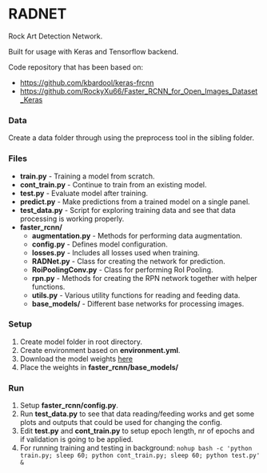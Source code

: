 
# RADNET

Rock Art Detection Network.

Built for usage with Keras and Tensorflow backend.

Code repository that has been based on:

* https://github.com/kbardool/keras-frcnn
* https://github.com/RockyXu66/Faster_RCNN_for_Open_Images_Dataset_Keras

### Data

Create a data folder through using the preprocess tool in the sibling folder.

### Files

- **train.py** - Training a model from scratch.
- **cont_train.py** - Continue to train from an existing model.
- **test.py** - Evaluate model after training.
- **predict.py** - Make predictions from a trained model on a single panel.
- **test_data.py** - Script for exploring training data and see that data processing is working properly.
- **faster_rcnn/**
	- **augmentation.py** - Methods for performing data augmentation.
	- **config.py** - Defines model configuration.
	- **losses.py** - Includes all losses used when training.
	- **RADNet.py** - Class for creating the network for prediction.
	- **RoiPoolingConv.py** - Class for performing RoI Pooling.
	- **rpn.py** - Methods for creating the RPN network together with helper functions. 
	- **utils.py** - Various utility functions for reading and feeding data.
	- **base_models/** - Different base networks for processing images.

### Setup

1. Create model folder in root directory.
2. Create environment based on **environment.yml**.
3. Download the model weights [here](https://www.dropbox.com/s/sbgdx4zy0w8dlp5/resnet50_weights_tf_dim_ordering_tf_kernels_notop.h5?dl=1)
4. Place the weights in **faster_rcnn/base_models/**

### Run

1. Setup **faster_rcnn/config.py**.
2. Run **test_data.py** to see that data reading/feeding works and get some plots and outputs that could be used for changing the config.
3. Edit **test.py** and **cont_train.py** to setup epoch length, nr of epochs and if validation is going to be applied.
4. For running training and testing in background: ```nohup bash -c 'python train.py; sleep 60; python cont_train.py; sleep 60; python test.py' &```
